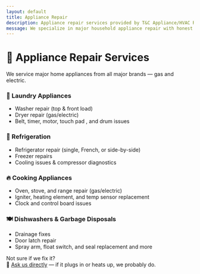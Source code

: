 ```yaml
---
layout: default
title: Appliance Repair
description: Appliance repair services provided by T&C Appliance/HVAC Repair. We fix washers, dryers, fridges, freezers, ice makers stoves, and more.
message: We specialize in major household appliance repair with honest pricing and fast turnaround.
---
```


# 🧺 Appliance Repair Services

We service major home appliances from all major brands — gas and electric.

### 🧼 Laundry Appliances
- Washer repair (top & front load)
- Dryer repair (gas/electric)
- Belt, timer, motor, touch pad , and drum issues

### 🧊 Refrigeration
- Refrigerator repair (single, French, or side-by-side)
- Freezer repairs
- Cooling issues & compressor diagnostics

### 🔥 Cooking Appliances
- Oven, stove, and range repair (gas/electric)
- Igniter, heating element, and temp sensor replacement
- Clock and control board issues

### 🍽️ Dishwashers & Garbage Disposals
- Drainage fixes
- Door latch repair
- Spray arm, float switch, and seal replacement and more

Not sure if we fix it?  
📧 [Ask us directly](mailto:tcappliancehvac@gmail.com) — if it plugs in or heats up, we probably do.

